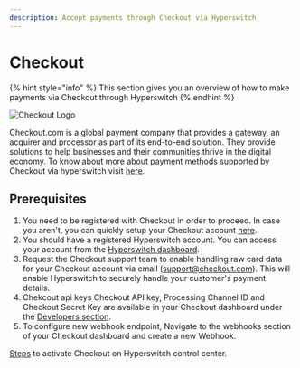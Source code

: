 ```yaml
---
description: Accept payments through Checkout via Hyperswitch
---
```


# Checkout

{% hint style="info" %}
This section gives you an overview of how to make payments via Checkout through Hyperswitch
{% endhint %}

![Checkout Logo](https://hyperswitchpay.com/icons/homePageIcons/logos/checkoutLogo.svg)

Checkout.com is a global payment company that provides a gateway, an acquirer and processor as part of its end-to-end solution. They provide solutions to help businesses and their communities thrive in the digital economy. To know about more about payment methods supported by Checkout via hyperswitch visit [here](https://hyperswitchpay.com/pm-list).

## &#x20;Prerequisites

1. You need to be registered with Checkout in order to proceed. In case you aren't, you can quickly setup your Checkout account [here](https://www.checkout.com/get-test-account).
2. You should have a registered Hyperswitch account. You can access your account from the [Hyperswitch dashboard](https://app.hyperswitchpay.com/register).
3. Request the Checkout support team to enable handling raw card data for your Checkout account via email (support@checkout.com). This will enable Hyperswitch to securely handle your customer's payment details.
4. Chekcout api keys Checkout API key, Processing Channel ID and Checkout Secret Key are available in your Checkout dashboard under the [Developers section](https://dashboard.sandbox.checkout.com/developers/get-started).
5. To configure new webhook endpoint, Navigate to the webhooks section of your Checkout dashboard and create a new Webhook.

[Steps](https://docs.hyperswitchpay.com/hyperswitch-cloud/connectors/activate-connector-on-hyperswitch) to activate Checkout on Hyperswitch control center.
